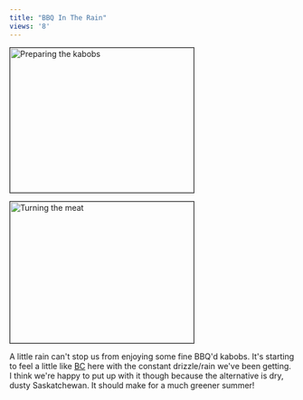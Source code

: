 ```yaml
---
title: "BBQ In The Rain"
views: '8'
---
```

<p><img alt="Preparing the kabobs" src="https://www.mennoboy.com/chris/archives/images/home/IMG_1194.jpg" width="325" height="256" border="1" /></p>
<p><img alt="Turning the meat" src="https://www.mennoboy.com/chris/archives/images/home/IMG_1196.jpg" width="325" height="250" border="1" /></p>
<p>A little rain can't stop us from enjoying some fine BBQ'd kabobs.  It's starting to feel a little like <a href="https://www.gov.bc.ca">BC</a> here with the constant drizzle/rain we've been getting.  I think we're happy to put up with it though because the alternative is dry, dusty Saskatchewan.  It should make for a much greener summer!</p>
